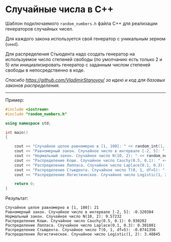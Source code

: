 # Случайные числа в C++

Шаблон подключаемого `random_numbers.h` файла С++ для реализации генераторов случайных чисел.

Для каждого закона используется свой генератор с уникальным зерном (`seed`).

Для распределения Стьюдента надо создать генератор на используемое число степеней свободы (по умолчанию есть только 2 и 5) или инициализировать генератор с заданным числом степеней свободы в непосредственно в коде.

*Спасибо https://github.com/VladimirStanovov/ за идею и код для базовых законов распределения.*

---

Пример:
```cpp
#include <iostream>
#include "random_numbers.h"

using namespace std;

int main()
{

    cout << "Случайное целое равномерно в [1, 100]: " << random_int(1, 100) << endl;
    cout << "Равномерный закон. Случайное число в интервале [-2, 5]: " << random_uniform(-2, 5) << endl;
    cout << "Нормальный закон. Случайное число N(10, 2): " << random_normal(10, 2) << endl;
    cout << "Распределение Коши. Случайное число Cauchy(0.5, 0.1): " << random_cauchy(0.5, 0.1) << endl;
    cout << "Распределение Лапласа. Случайное число Laplace(0.1, 0.3): " << random_laplace(0.1, 0.3) << endl;
    cout << "Распределение Стьюдента. Случайное число T(0, 1, df=5): " << random_student(0, 1, 5) << endl;
    cout << "Распределение Логистическое. Случайное число Logistic(1, 2): " << random_logistic(1, 2) << endl;

    return 0;
}
```

Результат:
```
Случайное целое равномерно в [1, 100]: 21
Равномерный закон. Случайное число в интервале [-2, 5]: -0.320384
Нормальный закон. Случайное число N(10, 2): 9.57232
Распределение Коши. Случайное число Cauchy(0.5, 0.1): 0.930202
Распределение Лапласа. Случайное число Laplace(0.1, 0.3): 0.301081
Распределение Стьюдента. Случайное число T(0, 1, df=5): -0.0741356
Распределение Логистическое. Случайное число Logistic(1, 2): 3.48845
```